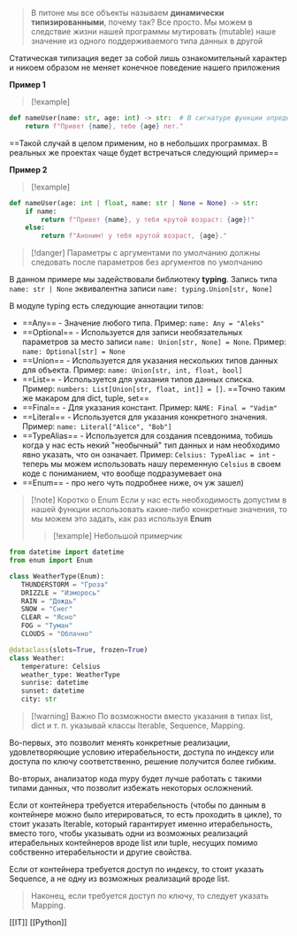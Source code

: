> В питоне мы все объекты называем  **динамически типизированными**, почему так? Все просто. Мы можем в следствие жизни нашей программы мутировать (mutable) наше значение из одного поддерживаемого типа данных в другой

Статическая типизация ведет за собой лишь ознакомительный характер и никоем образом не меняет конечное поведение нашего приложения

**Пример 1**
>[!example]
```python
def nameUser(name: str, age: int) -> str:  # В сигнатуре функции определяем типизацию наших параметров и также возвращаемое значение
	return f"Привет {name}, тебе {age} лет."
```
==Такой случай в целом применим, но в небольших программах. В реальных же проектах чаще будет встречаться следующий пример==


**Пример 2**
>[!example]
```python
def nameUser(age: int | float, name: str | None = None) -> str:
	if name:
		return f"Привет {name}, у тебя крутой возраст: {age}!"
	else:
		return f"Аноним! у тебя крутой возраст, {age}."
```
 >[!danger]
 >Параметры с аргументами по умолчанию должны следовать после параметров без аргументов по умолчанию

В данном примере мы задействовали библиотеку **typing**. Запись типа `name: str | None` эквивалентна записи `name: typing.Union[str, None]`


 В модуле typing есть следующие аннотации типов:
 - ==Any== -  Значение любого типа. Пример: `name: Any = "Aleks"`
 - ==Optional== - Используется для записи необязательных параметров за место записи `name: Union[str, None] = None`. Пример: `name: Optional[str] = None`
 - ==Union== - Используется для указания нескольких типов данных для объекта. Пример: `name: Union[str, int, float, bool]`
 - ==List== - Используется для указания типов данных списка. Пример: `numbers: List[Union[str, float, int]] = []`.  ==Точно таким же макаром для dict, tuple, set==
 - ==Final== - Для указания констант. Пример: `NAME: Final = "Vadim"`
 - ==Literal== - Используется для указания конкретного значения. Пример: `name: Literal["Alice", "Bob"]`
 - ==TypeAlias== - Используется для создания псевдонима, тобишь когда у нас есть некий "необычный" тип данных и нам необходимо явно указать, что он означает. Пример: `Celsius: TypeAliac = int` - теперь мы можем использовать нашу переменную `Celsius` в своем коде с пониманием, что вообще подразумевает она
 - ==Enum== - про него чуть подробнее ниже, оч уж зашел)
 >[!note] Коротко о Enum
 >Если у нас есть необходимость допустим в нашей функции использовать какие-либо конкретные значения, то мы можем это задать, как раз используя **Enum**
 >>[!example] Небольшой примерчик
 ```python
from datetime import datetime
from enum import Enum

class WeatherType(Enum):
    THUNDERSTORM = "Гроза"
    DRIZZLE = "Изморось"
    RAIN = "Дождь"
    SNOW = "Снег"
    CLEAR = "Ясно"
    FOG = "Туман"
    CLOUDS = "Облачно"

@dataclass(slots=True, frozen=True)
class Weather:
    temperature: Celsius
    weather_type: WeatherType
    sunrise: datetime
    sunset: datetime
	city: str
```

>[!warning] Важно
>По возможности вместо указания в типах list, dict и т. п. указывай классы Iterable, Sequence, Mapping.
>
Во-первых, это позволит менять конкретные реализации, удовлетворяющие условию итерабельности, доступа по индексу или доступа по ключу соответственно, решение получится более гибким.
>
Во-вторых, анализатор кода mypy будет лучше работать с такими типами данных, что позволит избежать некоторых осложнений.
>
Если от контейнера требуется итерабельность (чтобы по данным в контейнере можно было итерироваться, то есть проходить в цикле), то стоит указать Iterable, который гарантирует именно итерабельность, вместо того, чтобы указывать одни из возможных реализаций итерабельных контейнеров вроде list или tuple, несущих помимо собственно итерабельности и другие свойства.
>
Если от контейнера требуется доступ по индексу, то стоит указать Sequence, а не одну из возможных реализаций вроде list.
>
>Наконец, если требуется доступ по ключу, то следует указать Mapping.

[[IT]] [[Python]] 